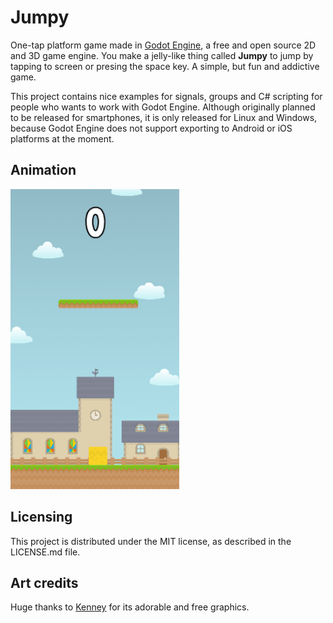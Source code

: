 
# Jumpy
One-tap platform game made in [Godot Engine](https://github.com/godotengine), a free and open source 2D and 3D game engine. You make a jelly-like thing called **Jumpy** to jump by tapping to screen or presing the space key. A simple, but fun and addictive game.

This project contains nice examples for signals, groups and C# scripting for people who wants to work with Godot Engine. Although originally planned to be released for smartphones, it is only released for Linux and Windows, because Godot Engine does not support exporting to Android or iOS platforms at the moment.

## Animation
<img src="animation.gif" width="270" height="480">

## Licensing
This project is distributed under the MIT license, as described in the LICENSE.md file.

## Art credits
Huge thanks to [Kenney](https://kenney.nl/) for its adorable and free graphics.
